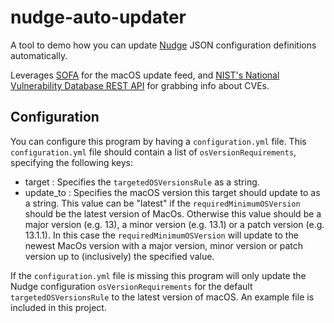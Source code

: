# nudge-auto-updater
A tool to demo how you can update [Nudge](https://github.com/macadmins/Nudge) JSON configuration definitions automatically.

Leverages [SOFA](https://sofa.macadmins.io) for the macOS update feed, and [NIST's National Vulnerability Database REST API](https://nvd.nist.gov/developers/vulnerabilities) for grabbing info about CVEs.

## Configuration
You can configure this program by having a `configuration.yml` file.
This `configuration.yml` file should contain a list of `osVersionRequirements`, specifying the following keys:
- target : Specifies the `targetedOSVersionsRule` as a string.
- update_to : Specifies the macOS version this target should update to as a string. This value can be "latest" if the `requiredMinimumOSVersion` should be the latest version of MacOs. Otherwise this value should be a major version (e.g. 13), a minor version (e.g. 13.1) or a patch version (e.g. 13.1.1). In this case the `requiredMinimumOSVersion` will update to the newest MacOs version with a major version, minor version or patch version up to (inclusively) the specified value.

If the `configuration.yml` file is missing this program will only update the Nudge configuration `osVersionRequirements` for the default `targetedOSVersionsRule` to the latest version of macOS.
An example file is included in this project.